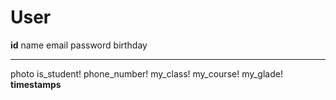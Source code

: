 # User

**id**
name
email
password
birthday

---

photo
is_student!
phone_number!
my_class!
my_course!
my_glade!
**timestamps**
